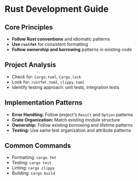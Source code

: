 # Rust Development Guide

## Core Principles
- **Follow Rust conventions** and idiomatic patterns
- **Use `rustfmt`** for consistent formatting
- **Follow ownership and borrowing** patterns in existing code

## Project Analysis
- Check for: `Cargo.toml`, `Cargo.lock`
- Look for: `rustfmt.toml`, `clippy.toml`
- Identify testing approach: unit tests, integration tests

## Implementation Patterns
- **Error Handling:** Follow project's `Result` and `Option` patterns
- **Crate Organization:** Match existing module structure
- **Ownership:** Follow existing borrowing and lifetime patterns
- **Testing:** Use same test organization and attribute patterns

## Common Commands
- Formatting: `cargo fmt`
- Testing: `cargo test`
- Linting: `cargo clippy`
- Building: `cargo build`